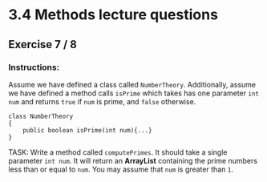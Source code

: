 # 3.4  Methods lecture questions
## Exercise 7 / 8
### Instructions:
Assume we have defined a class called `NumberTheory`. Additionally, assume we have defined a method calls `isPrime` which takes has one parameter `int num` and returns `true` if `num` is prime, and `false` otherwise.

```
class NumberTheory
{
    public boolean isPrime(int num){...}
}
```

TASK: Write a method called `computePrimes`. It should take a single parameter `int num`. It will return an **ArrayList<Integer>** containing the prime numbers less than or equal to `num`. You may assume that `num` is greater than `1`.
